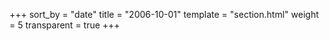 +++
sort_by = "date"
title = "2006-10-01"
template = "section.html"
weight = 5
transparent = true
+++